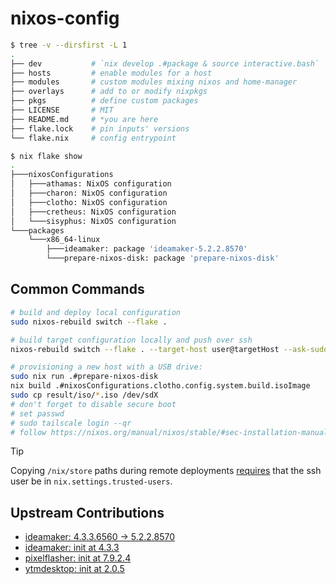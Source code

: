 # nixos-config

```sh
$ tree -v --dirsfirst -L 1
.
├── dev           # `nix develop .#package & source interactive.bash`
├── hosts         # enable modules for a host
├── modules       # custom modules mixing nixos and home-manager
├── overlays      # add to or modify nixpkgs
├── pkgs          # define custom packages
├── LICENSE       # MIT
├── README.md     # *you are here
├── flake.lock    # pin inputs' versions
└── flake.nix     # config entrypoint

$ nix flake show
.
├───nixosConfigurations
│   ├───athamas: NixOS configuration
│   ├───charon: NixOS configuration
│   ├───clotho: NixOS configuration
│   ├───cretheus: NixOS configuration
│   └───sisyphus: NixOS configuration
└───packages
    └───x86_64-linux
        ├───ideamaker: package 'ideamaker-5.2.2.8570'
        └───prepare-nixos-disk: package 'prepare-nixos-disk'
```

## Common Commands

```sh
# build and deploy local configuration
sudo nixos-rebuild switch --flake .

# build target configuration locally and push over ssh
nixos-rebuild switch --flake . --target-host user@targetHost --ask-sudo-password

# provisioning a new host with a USB drive:
sudo nix run .#prepare-nixos-disk
nix build .#nixosConfigurations.clotho.config.system.build.isoImage
sudo cp result/iso/*.iso /dev/sdX
# don't forget to disable secure boot
# set passwd
# sudo tailscale login --qr
# follow https://nixos.org/manual/nixos/stable/#sec-installation-manual-partitioning

```

> [!TIP]
> Copying `/nix/store` paths during remote deployments [requires](https://nixos.wiki/wiki/Nixos-rebuild) that the ssh user be in `nix.settings.trusted-users`.

## Upstream Contributions

- [ideamaker: 4.3.3.6560 -> 5.2.2.8570](https://github.com/NixOS/nixpkgs/pull/388453)
- [ideamaker: init at 4.3.3](https://github.com/NixOS/nixpkgs/pull/309130)
- [pixelflasher: init at 7.9.2.4](https://github.com/NixOS/nixpkgs/pull/336191)
- [ytmdesktop: init at 2.0.5](https://github.com/NixOS/nixpkgs/pull/317309)

